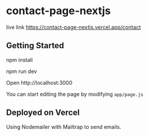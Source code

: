 # contact-page-nextjs

live link
https://contact-page-nextjs.vercel.app/contact



## Getting Started

npm install

npm run dev

Open http://localhost:3000

You can start editing the page by modifying `app/page.js`

## Deployed on Vercel

Using Nodemailer with Mailtrap to send emails.